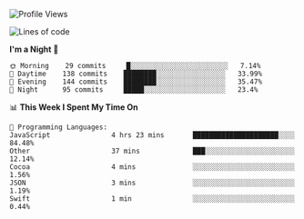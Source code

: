 <!--START_SECTION:waka-->
![Profile Views](http://img.shields.io/badge/Profile%20Views-55-blue)

![Lines of code](https://img.shields.io/badge/From%20Hello%20World%20I%27ve%20Written-150685%20lines%20of%20code-blue)

**I'm a Night 🦉** 

```text
🌞 Morning    29 commits     █░░░░░░░░░░░░░░░░░░░░░░░░   7.14% 
🌆 Daytime    138 commits    ████████░░░░░░░░░░░░░░░░░   33.99% 
🌃 Evening    144 commits    ████████░░░░░░░░░░░░░░░░░   35.47% 
🌙 Night      95 commits     █████░░░░░░░░░░░░░░░░░░░░   23.4%

```


📊 **This Week I Spent My Time On** 

```text
💬 Programming Languages: 
JavaScript               4 hrs 23 mins       █████████████████████░░░░   84.48% 
Other                    37 mins             ███░░░░░░░░░░░░░░░░░░░░░░   12.14% 
Cocoa                    4 mins              ░░░░░░░░░░░░░░░░░░░░░░░░░   1.56% 
JSON                     3 mins              ░░░░░░░░░░░░░░░░░░░░░░░░░   1.19% 
Swift                    1 min               ░░░░░░░░░░░░░░░░░░░░░░░░░   0.44%

```


<!--END_SECTION:waka-->
